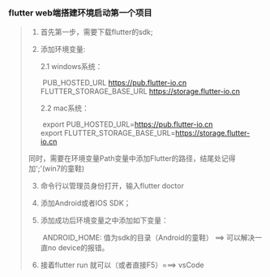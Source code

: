 ### flutter web端搭建环境启动第一个项目
> 1. 首先第一步，需要下载flutter的sdk;
>
> 2. 添加环境变量: 
>
>    2.1 windows系统：
>
>    ​		PUB_HOSTED_URL https://pub.flutter-io.cn
>    ​        FLUTTER_STORAGE_BASE_URL https://storage.flutter-io.cn
>
>    2.2 mac系统：
>
>    ​		export PUB_HOSTED_URL=https://pub.flutter-io.cn <br/>
>          export FLUTTER_STORAGE_BASE_URL=https://storage.flutter-io.cn
> ​         
>
> ​	同时，需要在环境变量Path变量中添加Flutter的路径，结尾处记得加';'(win7的童鞋)
>
> 3. 命令行以管理员身份打开，输入flutter doctor
>
> 4. 添加Android或者IOS SDK；
>
> 5. 添加成功后环境变量之中添加如下变量：
>
>    ​	ANDROID_HOME:  值为sdk的目录（Android的童鞋） ==> 可以解决一直no device的报错。
>
> 6. 接着flutter run 就可以（或者直接F5）===> vsCode